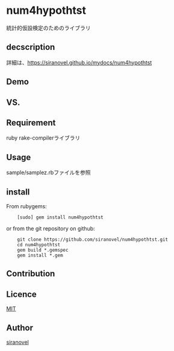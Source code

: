 num4hypothtst
=============
統計的仮設検定のためのライブラリ

## decscription ##

詳細は、https://siranovel.github.io/mydocs/num4hypothtst

## Demo ##

## VS. ##

## Requirement ##

ruby rake-compilerライブラリ

## Usage ##

sample/samplez.rbファイルを参照

## install ##

From rubygems:  
~~~
    [sudo] gem install num4hypothtst
~~~

or from the git repository on github:  
~~~
    git clone https://github.com/siranovel/num4hypothtst.git  
    cd num4hypothtst  
    gem build *.gemspec
    gem install *.gem
~~~

## Contribution ##

## Licence ##
[MIT](LICENSE)

## Author ##

[siranovel](https://github.com/siranovel)
